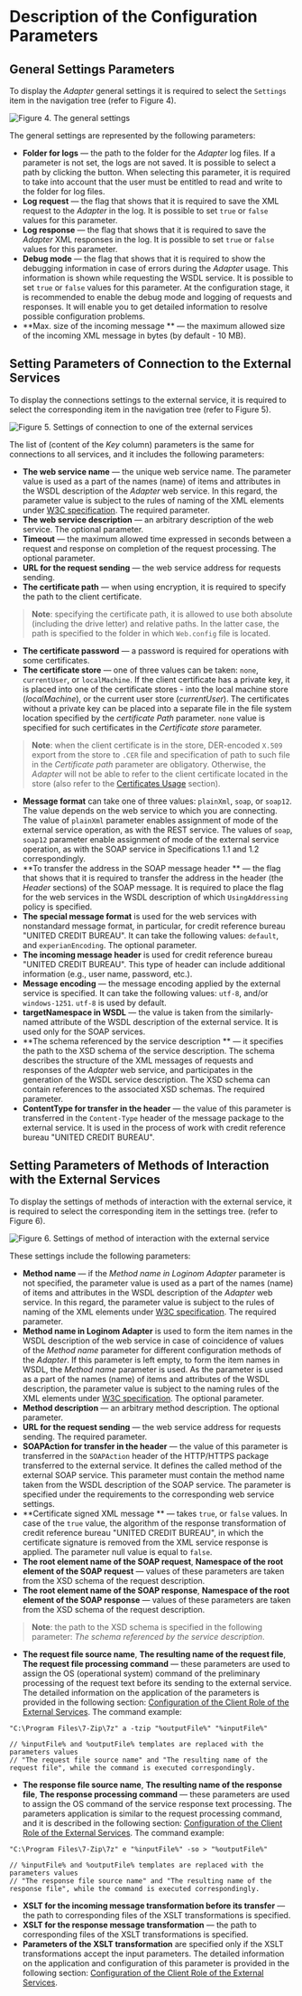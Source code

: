 # Description of the Configuration Parameters

## General Settings Parameters

To display the *Adapter* general settings it is required to select the `Settings` item in the navigation tree (refer to  Figure 4).

![Figure 4. The general settings](./images/general_settings.png)

The general settings are represented by the following parameters:

* **Folder for logs** — the path to the folder for the *Adapter* log files. If a parameter is not set, the logs are not saved. It is possible to select a path by clicking the button. When selecting this parameter, it is required to take into account that the user must be entitled to read and write to the folder for log files.
* **Log request** — the flag that shows that it is required to save the XML request to the *Adapter* in the log. It is possible to set `true` or `false` values for this parameter.
* **Log response** — the flag that shows that it is required to save the *Adapter* XML responses in the log. It is possible to set `true` or `false` values for this parameter.
* **Debug mode** — the flag that shows that it is required to show the debugging information in case of errors during the *Adapter* usage. This information is shown while requesting the WSDL service. It is possible to set `true` or `false` values for this parameter. At the configuration stage, it is recommended to enable the debug mode and logging of requests and responses. It will enable you to get detailed information to resolve possible configuration problems.
* **Max. size of the incoming message ** — the maximum allowed size of the incoming XML message in bytes (by default - 10 MB).

## Setting Parameters of Connection to the External Services

To display the connections settings to the external service, it is required to select the corresponding item in the navigation tree (refer to  Figure 5).

![Figure 5. Settings of connection to one of the external services](./images/connection_settings.png)

The list of (content of the *Key* column) parameters is the same for connections to all services, and it includes the following parameters:

* **The web service name** — the unique web service name. The parameter value is used as a part of the names (name) of items and attributes in the WSDL description of the *Adapter* web service. In this regard, the parameter value is subject to the rules of naming of the XML elements under [W3C specification](https://www.w3.org/TR/2008/REC-xml-20081126/#NT-Name). The required parameter.
* **The web service description** — an arbitrary description of the web service. The optional parameter.
* **Timeout** — the maximum allowed time expressed in seconds between a request and response on completion of the request processing. The optional parameter.
* **URL for the request sending** — the web service address for requests sending.
* **The certificate path** — when using encryption, it is required to specify the path to the client certificate.

> **Note**: specifying the certificate path, it is allowed to use both absolute (including the drive letter) and relative paths. In the latter case, the path is specified to the folder in which `Web.config` file is located.

* **The certificate password** — a password is required for operations with some certificates.
* **The certificate store** — one of three values can be taken: `none`, `currentUser`, or `localMachine`. If the client certificate has a private key, it is placed into one of the certificate stores - into the local machine store (*localMachine*), or the current user store (*currentUser*). The certificates without a private key can be placed into a separate file in the file system location specified by the *certificate Path* parameter. `none` value is specified for such certificates in the *Certificate store* parameter.

> **Note**: when the client certificate is in the store, DER-encoded `X.509` export from the store to `.CER` file and specification of path to such file in the *Certificate path* parameter are obligatory. Otherwise, the *Adapter* will not be able to refer to the client certificate located in the store (also refer to  the [Certificates Usage](./work-with-certificates.md) section).

* **Message format** can take one of three values: `plainXml`, `soap`, or `soap12`. The value depends on the web service to which you are connecting. The value of `plainXml` parameter enables assignment of mode of the external service operation, as with the REST service. The values of `soap`, `soap12` parameter enable assignment of mode of the external service operation, as with the SOAP service in Specifications 1.1 and 1.2 correspondingly.
* **To transfer the address in the SOAP message header ** — the flag that shows that it is required to transfer the address in the header (the *Header* sections) of the SOAP message. It is required to place the flag for the web services in the WSDL description of which `UsingAddressing` policy is specified.
* **The special message format** is used for the web services with nonstandard message format, in particular, for credit reference bureau "UNITED CREDIT BUREAU". It can take the following values: `default`, and `experianEncoding`. The optional parameter.
* **The incoming message header** is used for credit reference bureau "UNITED CREDIT BUREAU". This type of header can include additional information (e.g., user name, password, etc.).
* **Message encoding** — the message encoding applied by the external service is specified. It can take the following values: `utf-8`, and/or `windows-1251`.  `utf-8` is used by default.
* **targetNamespace in WSDL** — the value is taken from the similarly-named attribute of the WSDL description of the external service. It is used only for the SOAP services.
* **The schema referenced by the service description ** — it specifies the path to the XSD schema of the service description. The schema describes the structure of the XML messages of requests and responses of the *Adapter* web service, and participates in the generation of the WSDL service description. The XSD schema can contain references to the associated XSD schemas. The required parameter.
* **ContentType for transfer in the header** — the value of this parameter is transferred in the `Content-Type` header of the message package to the external service. It is used in the process of work with credit reference bureau "UNITED CREDIT BUREAU".

## Setting Parameters of Methods of Interaction with the External Services

To display the settings of methods of interaction with the external service, it is required to select the corresponding item in the settings tree. (refer to  Figure 6).

![Figure 6. Settings of method of interaction with the external service](./images/method-settings.png)

These settings include the following parameters:

* **Method name** — if the *Method name in Loginom Adapter* parameter is not specified, the parameter value is used as a part of the names (name) of items and attributes in the WSDL description of the *Adapter* web service.  In this regard, the parameter value is subject to the rules of naming of the XML elements under [ W3C specification](https://www.w3.org/TR/2008/REC-xml-20081126/#NT-Name). The required parameter.
* **Method name in Loginom Adapter** is used to form the item names in the WSDL description of the web service in case of coincidence of values of the *Method name* parameter for different configuration methods of the *Adapter*. If this parameter is left empty, to form the item names in WSDL, the *Method name* parameter is used. As the parameter is used as a part of the names (name) of items and attributes of the WSDL description, the parameter value is subject to the naming rules of the XML elements under [W3C specification](https://www.w3.org/TR/2008/REC-xml-20081126/#NT-Name). The optional parameter.
* **Method description** — an arbitrary method description. The optional parameter.
* **URL for the request sending** — the web service address for requests sending. The required parameter.
* **SOAPAction for transfer in the header** — the value of this parameter is transferred in the `SOAPAction` header of the HTTP/HTTPS package transferred to the external service. It defines the called method of the external SOAP service. This parameter must contain the method name taken from the WSDL description of the SOAP service. The parameter is specified under the requirements to the corresponding web service settings.
* **Certificate signed XML message ** — takes `true`, or `false` values. In case of the `true` value, the algorithm of the response transformation of credit reference bureau "UNITED CREDIT BUREAU", in which the certificate signature is removed from the XML service response is applied. The parameter null value is equal to `false`.
* **The root element name of the SOAP request**, **Namespace of the root element of the SOAP request** — values of these parameters are taken from the XSD schema of the request description.
* **The root element name of the SOAP response**, **Namespace of the root element of the SOAP response** — values of these parameters are taken from the XSD schema of the request description.

> **Note**: the path to the XSD schema is specified in the following parameter: *The schema referenced by the service description*.

* **The request file source name**, **The resulting name of the request file**, **The request file processing command** — these parameters are used to assign the OS (operational system) command of the preliminary processing of the request text before its sending to the external service.  The detailed information on the application of the parameters is provided in the following section: [Configuration of the Client Role of the External Services](./tuning-principles.md#nastroyka-roli-klienta-vneshnikh-servisov). The command example:

```
"C:\Program Files\7-Zip\7z" a -tzip "%outputFile%" "%inputFile%"

// %inputFile% and %outputFile% templates are replaced with the parameters values
// "The request file source name" and "The resulting name of the request file", while the command is executed correspondingly.
```

* **The response file source name**, **The resulting name of the response file**, **The response processing command** — these parameters are used to assign the OS command of the service response text processing. The parameters application is similar to the request processing command, and it is described in the following section: [Configuration of the Client Role of the External Services](./tuning-principles.md#nastroyka-roli-klienta-vneshnikh-servisov). The command example:

```
"C:\Program Files\7-Zip\7z" e "%inputFile%" -so > "%outputFile%"

// %inputFile% and %outputFile% templates are replaced with the parameters values
// "The response file source name" and "The resulting name of the response file", while the command is executed correspondingly.
```

* **XSLT for the incoming message transformation before its transfer** — the path to corresponding files of the XSLT transformations is specified.
* **XSLT for the response message transformation** — the path to corresponding files of the XSLT transformations is specified.
* **Parameters of the XSLT transformation** are specified only if the XSLT transformations accept the input parameters. The detailed information on the application and configuration of this parameter is provided in the following section: [Configuration of the Client Role of the External Services](./tuning-principles.md#nastroyka-roli-klienta-vneshnikh-servisov).
